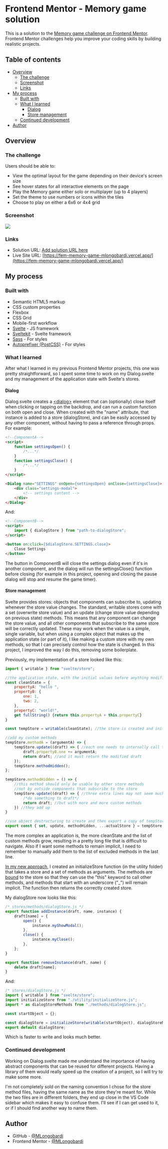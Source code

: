 # Frontend Mentor - Memory game solution

This is a solution to the [Memory game challenge on Frontend Mentor](https://www.frontendmentor.io/challenges/memory-game-vse4WFPvM). Frontend Mentor challenges help you improve your coding skills by building realistic projects. 

## Table of contents

- [Overview](#overview)
  - [The challenge](#the-challenge)
  - [Screenshot](#screenshot)
  - [Links](#links)
- [My process](#my-process)
  - [Built with](#built-with)
  - [What I learned](#what-i-learned)
    - [Dialog](#dialog)
    - [Store management](#store-management)
  - [Continued development](#continued-development)
- [Author](#author)

## Overview

### The challenge

Users should be able to:

- View the optimal layout for the game depending on their device's screen size
- See hover states for all interactive elements on the page
- Play the Memory game either solo or multiplayer (up to 4 players)
- Set the theme to use numbers or icons within the tiles
- Choose to play on either a 6x6 or 4x4 grid

### Screenshot

![](./screenshot.png)

### Links

- Solution URL: [Add solution URL here](https://your-solution-url.com)
- Live Site URL: [https://fem-memory-game-mlongobardi.vercel.app/](https://fem-memory-game-mlongobardi.vercel.app/)

## My process

### Built with

- Semantic HTML5 markup
- CSS custom properties
- Flexbox
- CSS Grid
- Mobile-first workflow
- [Svelte](https://svelte.dev/) - JS framework
- [Sveltekit](https://kit.svelte.dev/) - Svelte framework
- [Sass](https://sass-lang.com/) - For styles
- [Autoprefixer (PostCSS)](https://github.com/postcss/autoprefixer) - For styles

### What I learned
After what I learned in my previous Frontend Mentor projects, this one was pretty straightforward, so I spent some time to work on my Dialog.svelte and my management of the application state with Svelte's stores.

#### Dialog
Dialog.svelte creates a [\<dialog\>](https://developer.mozilla.org/en-US/docs/Web/HTML/Element/dialog) element that can (optionally) close itself when clicking or tapping on the backdrop, and can run a custom function on both open and close. When created with the "name" attribute, that instance is added to a store (dialogStore), and can be easily accessed by any other component, without having to pass a reference through props. For example:
```html
<!--ComponentA-->
<script>
    function settingsOpen() {
        /*...*/
    }
    function settingsClose() {
        /*...*/
    }
</script>

<Dialog name="SETTINGS" onOpen={settingsOpen} onClose={settingsClose}>
    <div class="settings-modal">
        <!-- settings content -->
    </div>
</Dialog>
```
And:
```html
<!--ComponentB-->
<script>
    import { dialogStore } from "path-to-dialogStore";
</script>

<button on:click={$dialogStore.SETTINGS.close}>
    Close Settings
</button>
```
The button in ComponentB will close the settings dialog even if it's in another component, and the dialog will run the settingsClose() function before closing (for example in this project, opening and closing the pause dialog will stop and resume the game timer).

#### Store management
Svelte provides stores: objects that components can subscribe to, updating whenever the store value changes. The standard, writable stores come with a set (overwrite store value) and an update (change store value depending on previous state) methods. This means that any component can change the store value, and all other components that subscribe to the same store will be correctly updated. These may work when the value is a simple, single variable, but when using a complex object that makes up the application state (or part of it), I like making a custom store with my own methods, so that I can precisely control how the state is changed. In this project, I improved the way I do this, removing some boilerplate.

Previously, my implementation of a store looked like this:

```js
import { writable } from "svelte/store";

//the application state, with the initial values before anything modifies them
const cleanState = {
	propertyA: "hello ",
	propertyB: {
		one: 1,
		two: 2,
	},
	propertyC: "world!",
	get fullString() {return this.propertyA + this.propertyC}
}

const tempStore = writable(cleanState); //the store is created and initialized with cleanState

//add my custom methods
tempStore.methodA = (argumentA) => {
	tempStore.update((draft) => { //each one needs to internally call the update method
		draft.propertyB.one += argumentA;
		return draft; //and it must return the modified draft
	});
	tempStore.methodHidden();
};

tempStore.methodHidden = () => {
    //this method should only be usable by other store methods 
    //not by outside components that subscribe to the store
	tempStore.update((draft) => { //three extra lines may not seem much
		/*do something to draft*/
		return draft; //but with more and more custom methods 
	}) //they add up
}

//use object destructuring to create and then export a copy of tempStore that doesn't have set, update and implicit methods
export const { set, update, methodHidden, ...actualStore } = tempStore;
```
The more complex an application is, the more cleanState and the list of custom methods grow, resulting in a pretty long file that is difficult to navigate. Also if I want some methods to remain implicit, I need to remember to manually add them to the list of excluded methods in the last line.

[In my new approach](https://github.com/MLongobardi/FEM-memory-game/tree/main/src/lib/stores), I created an initializeStore function (in the utility folder) that takes a store and a set of methods as arguments. The methods are [bound](https://developer.mozilla.org/en-US/docs/Web/JavaScript/Reference/Global_Objects/Function/bind) to the store so that they can use the "this" keyword to call other methods, and methods that start with an underscore ("\_") will remain implicit. The function then returns the correctly created store.

My dialogStore now looks like this:
```js
/* stores/methods/dialogStore.js */
export function addInstance(draft, name, instance) {
	draft[name] = {
		open() {
			instance.myShowModal();
		},
		close() {
			instance.myClose();
		},
	};
}

export function removeInstance(draft, name) {
	delete draft[name];
}
```
And:
```js
/* stores/dialogStore.js */
import { writable } from "svelte/store";
import initializeStore from "./utility/initializeStore.js";
import * as dialogStoreMethods from "./methods/dialogStore.js";

const startObject = {};

const dialogStore = initializeStore(writable(startObject), dialogStoreMethods);
export default dialogStore;
```
Which is faster to write and looks much better.

### Continued development

Working on Dialog.svelte made me understand the importance of having abstract components that can be reused for different projects. Having a library of them would really speed up the creation of a project, so I will try to make some more.

I'm not completely sold on the naming convention I chose for the store method files, having the same name as the store they're meant for. While the two files are in different folders, they end up close in the VS Code sidebar which makes it easy to confuse them. I'll see if I can get used to it, or if I should find another way to name them.

## Author

- GitHub - [@MLongobardi](https://github.com/MLongobardi)
- Frontend Mentor - [@MLongobardi](https://www.frontendmentor.io/profile/MLongobardi)
